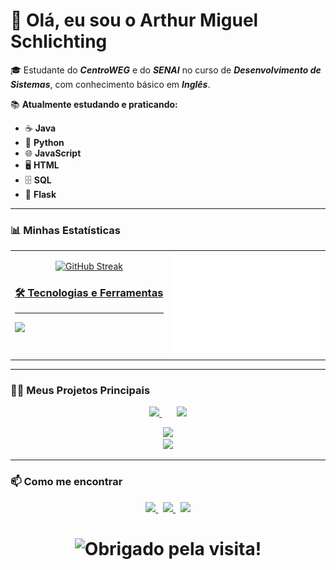 # 👋 **Olá, eu sou o Arthur Miguel Schlichting**

🎓 Estudante do **_CentroWEG_** e do **_SENAI_** no curso de **_Desenvolvimento de Sistemas_**, com conhecimento básico em **_Inglês_**.

📚 **Atualmente estudando e praticando:**
- ☕ **Java**
- 🐍 **Python**
- 🌐 **JavaScript**
- 🖥️ **HTML**
- 🗄️ **SQL**
- 🐍 **Flask**

---

### 📊 Minhas Estatísticas

<table>
  <tr>
    <td width="50%" valign="top">
      <p align="center">
        <a href="https://git.io/streak-stats">
          <img src="https://streak-stats.demolab.com?user=arthurSchgg&theme=tokyonight&exclude_days=Sun" alt="GitHub Streak" />
          
### 🛠️ Tecnologias e Ferramentas

---

<p align="left">
  <a href="https://skillicons.dev">
    <img src="https://skillicons.dev/icons?i=java,python,html,css,js,mysql,flask,bootstrap,vscode,jupyter,eclipse,intellij,pycharm,anaconda,pandas,arduino,c,cpp,virtualbox,nodered,git,github&theme=dark&perline=11" />
  </a>
</p>
        </a>
      </p>
    </td>
    <td width="50%" valign="top">
      <img src="metrics.svg" alt="Metrics" />
    </td>
  </tr>
</table>

---

### 🧑‍💻 Meus Projetos Principais

<p align="center">
  <a href="https://github.com/arthurSchgg/Sistema-de-Gerenciamento-Agencia-de-Viagens">
    <img src="https://github-readme-stats.vercel.app/api/pin/?username=arthurSchgg&repo=Sistema-de-Gerenciamento-Agencia-de-Viagens&theme=tokyonight" />
  </a>
  &nbsp;&nbsp;&nbsp;&nbsp;&nbsp;
  <a href="https://github.com/arthurSchgg/Gerenciamento-de-Biblioteca">
    <img src="https://github-readme-stats.vercel.app/api/pin/?username=arthurSchgg&repo=Gerenciamento-de-Biblioteca&theme=tokyonight" />
  </a>
</p>


<p align="center">
  <a href="https://github.com/ashutosh00710/github-readme-activity-graph">
    <img src="https://github-readme-activity-graph.vercel.app/graph?username=arthurSchgg&bg_color=0D1117&color=79D3C3&line=79D3C3&point=FFFFFF&area=true&hide_border=true" />
  </a>
  
  <br>
  
  <img src="https://komarev.com/ghpvc/?username=arthurSchgg&label=VISUALIZA%C3%87%C3%95ES&color=000000" />
</p>

---

### 📫 Como me encontrar

<p align="center">
  <a href="mailto:arthurms2904@gmail.com">
    <img src="https://img.shields.io/badge/Email-D14836?style=for-the-badge&logo=gmail&logoColor=white" />
  </a>
  &nbsp;
  <a href="https://wa.me/5547997695223">
    <img src="https://img.shields.io/badge/WhatsApp-25D366?style=for-the-badge&logo=whatsapp&logoColor=white" />
  </a>
  &nbsp;
  <a href="https://www.instagram.com/_thursch/">
    <img src="https://img.shields.io/badge/Instagram-E4405F?style=for-the-badge&logo=instagram&logoColor=white" />
  </a>
</p>

<h1 align="center">
  <img src="https://readme-typing-svg.herokuapp.com/?color=FFFFFF&center=true&vCenter=true&lines=Obrigado+pela+visita!+🚀;Volte+sempre+🙏" alt="Obrigado pela visita!">
</h1>
